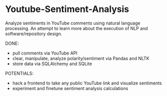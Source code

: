 # Youtube-Sentiment-Analysis
Analyze sentiments in YouTube comments using natural language processing. An attempt to learn more about the execution of NLP and software/repository design.

DONE:
- pull comments via YouTube API
- clear, manipulate, analyze polarity/sentiment via Pandas and NLTK
- store data via SQLAlchemy and SQLite

POTENTIALS:
- hack a frontend to take any public YouTube link and visualize sentiments
- experiment and finetune sentiment analysis calculations
